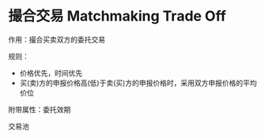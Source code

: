 # 撮合交易 Matchmaking Trade Off

作用：撮合买卖双方的委托交易

规则：
- 价格优先，时间优先
- 买(卖)方的申报价格高(低)于卖(买)方的申报价格时，采用双方申报价格的平均价位

附带属性：委托效期

交易池
